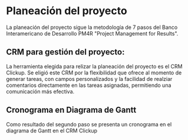 # Planeación del proyecto

La planeación del proyecto sigue la metodología de 7 pasos del Banco Interamericano de Desarrollo PM4R "Project Management for Results". 

## CRM para gestión del proyecto: 
La herramienta elegida para relizar la planeación del proyecto es el CRM Clickup. Se eligió este CRM por la flexibilidad que ofrece al momento de generar tareas, con campos personalizados y la facilidad de realziar comentarios directamente en las tareas asignadas, permitiendo una comunicación más efectiva. 

## Cronograma en Diagrama de Gantt
Como resultado del segundo paso se presenta un cronograma en el diagrama de Gantt en el CRM Clickup
